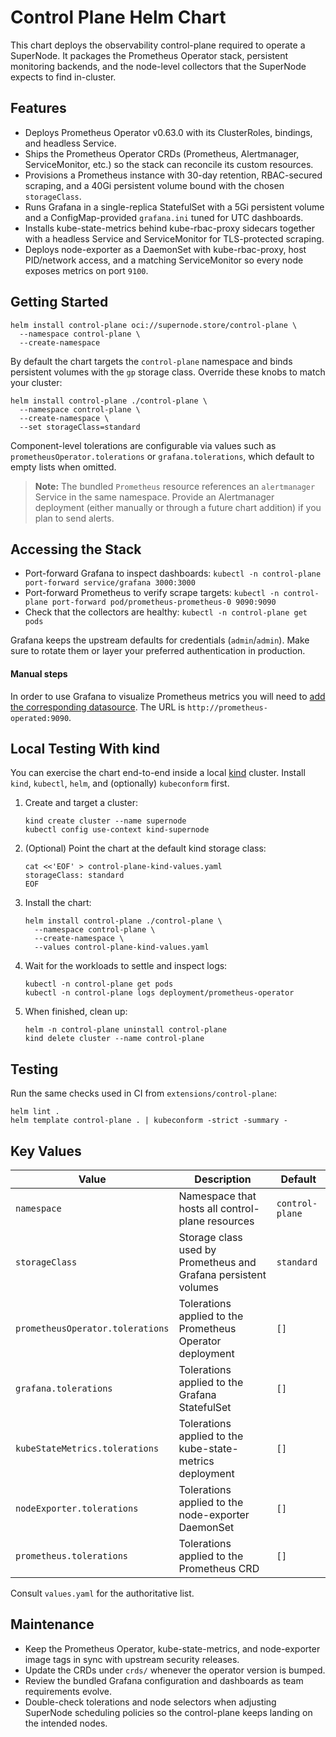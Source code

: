 # Control Plane Helm Chart

This chart deploys the observability control-plane required to operate a SuperNode.
It packages the Prometheus Operator stack, persistent monitoring backends, and the
node-level collectors that the SuperNode expects to find in-cluster.

## Features

- Deploys Prometheus Operator v0.63.0 with its ClusterRoles, bindings, and headless Service.
- Ships the Prometheus Operator CRDs (Prometheus, Alertmanager, ServiceMonitor, etc.) so the stack can reconcile its custom resources.
- Provisions a Prometheus instance with 30-day retention, RBAC-secured scraping, and a 40Gi persistent volume bound with the chosen `storageClass`.
- Runs Grafana in a single-replica StatefulSet with a 5Gi persistent volume and a ConfigMap-provided `grafana.ini` tuned for UTC dashboards.
- Installs kube-state-metrics behind kube-rbac-proxy sidecars together with a headless Service and ServiceMonitor for TLS-protected scraping.
- Deploys node-exporter as a DaemonSet with kube-rbac-proxy, host PID/network access, and a matching ServiceMonitor so every node exposes metrics on port `9100`.

## Getting Started

```shell
helm install control-plane oci://supernode.store/control-plane \
  --namespace control-plane \
  --create-namespace
```

By default the chart targets the `control-plane` namespace and binds persistent
volumes with the `gp` storage class. Override these knobs to match your cluster:

```shell
helm install control-plane ./control-plane \
  --namespace control-plane \
  --create-namespace \
  --set storageClass=standard
```

Component-level tolerations are configurable via values such as
`prometheusOperator.tolerations` or `grafana.tolerations`, which default to empty
lists when omitted.

> **Note:** The bundled `Prometheus` resource references an `alertmanager` Service
> in the same namespace. Provide an Alertmanager deployment (either manually or
> through a future chart addition) if you plan to send alerts.

## Accessing the Stack

- Port-forward Grafana to inspect dashboards: `kubectl -n control-plane port-forward service/grafana 3000:3000`
- Port-forward Prometheus to verify scrape targets: `kubectl -n control-plane port-forward pod/prometheus-prometheus-0 9090:9090`
- Check that the collectors are healthy: `kubectl -n control-plane get pods`

Grafana keeps the upstream defaults for credentials (`admin`/`admin`). Make sure
to rotate them or layer your preferred authentication in production.

#### Manual steps

In order to use Grafana to visualize Prometheus metrics you will need to [add
the corresponding datasource](https://grafana.com/docs/grafana/latest/datasources/prometheus/configure/).
The URL is `http://prometheus-operated:9090`.

## Local Testing With kind

You can exercise the chart end-to-end inside a local
[kind](https://kind.sigs.k8s.io/) cluster. Install `kind`, `kubectl`, `helm`,
and (optionally) `kubeconform` first.

1. Create and target a cluster:

   ```shell
   kind create cluster --name supernode
   kubectl config use-context kind-supernode
   ```

2. (Optional) Point the chart at the default kind storage class:

   ```shell
   cat <<'EOF' > control-plane-kind-values.yaml
   storageClass: standard
   EOF
   ```

3. Install the chart:

   ```shell
   helm install control-plane ./control-plane \
     --namespace control-plane \
     --create-namespace \
     --values control-plane-kind-values.yaml
   ```

4. Wait for the workloads to settle and inspect logs:

   ```shell
   kubectl -n control-plane get pods
   kubectl -n control-plane logs deployment/prometheus-operator
   ```

5. When finished, clean up:

   ```shell
   helm -n control-plane uninstall control-plane
   kind delete cluster --name control-plane
   ```

## Testing

Run the same checks used in CI from `extensions/control-plane`:

```shell
helm lint .
helm template control-plane . | kubeconform -strict -summary -
```

## Key Values

| Value | Description | Default |
|-------|-------------|---------|
| `namespace` | Namespace that hosts all control-plane resources | `control-plane` |
| `storageClass` | Storage class used by Prometheus and Grafana persistent volumes | `standard` |
| `prometheusOperator.tolerations` | Tolerations applied to the Prometheus Operator deployment | `[]` |
| `grafana.tolerations` | Tolerations applied to the Grafana StatefulSet | `[]` |
| `kubeStateMetrics.tolerations` | Tolerations applied to the kube-state-metrics deployment | `[]` |
| `nodeExporter.tolerations` | Tolerations applied to the node-exporter DaemonSet | `[]` |
| `prometheus.tolerations` | Tolerations applied to the Prometheus CRD | `[]` |

Consult `values.yaml` for the authoritative list.

## Maintenance

- Keep the Prometheus Operator, kube-state-metrics, and node-exporter image tags in sync with upstream security releases.
- Update the CRDs under `crds/` whenever the operator version is bumped.
- Review the bundled Grafana configuration and dashboards as team requirements evolve.
- Double-check tolerations and node selectors when adjusting SuperNode scheduling policies so the control-plane keeps landing on the intended nodes.
